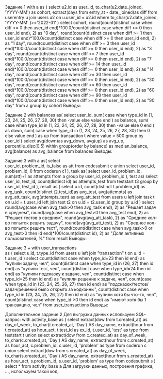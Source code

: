 Задание 1
with a as (
	select 
		u2.id as user_id,
		to_char(u2.date_joined, 'YYYY-MM') as cohort,
		extract(days from entry_at - date_joined)as diff
	from userentry u 
	join users u2 
	on u.user_id = u2.id
	where to_char(u2.date_joined, 'YYYY-MM' )>='2022-01' 
)
select 
	cohort,
	round(count(distinct case when diff >= 0 then user_id end)*100.0/count(distinct case when diff >= 0 then user_id end), 2) as "0 day",
	round(count(distinct case when diff >= 1 then user_id end)*100.0/count(distinct case when diff >= 0 then user_id end), 2) as "1 day",
	round(count(distinct case when diff >= 3 then user_id end)*100.0/count(distinct case when diff >= 0 then user_id end), 2) as "3 day",
	round(count(distinct case when diff >= 7 then user_id end)*100.0/count(distinct case when diff >= 0 then user_id end), 2) as "7 day",
	round(count(distinct case when diff >= 14 then user_id end)*100.0/count(distinct case when diff >= 0 then user_id end), 2) as "14 day",
	round(count(distinct case when diff >= 30 then user_id end)*100.0/count(distinct case when diff >= 0 then user_id end), 2) as "30 day",
	round(count(distinct case when diff >= 60 then user_id end)*100.0/count(distinct case when diff >= 0 then user_id end), 2) as "60 day",
	round(count(distinct case when diff >= 90 then user_id end)*100.0/count(distinct case when diff >= 0 then user_id end), 2) as "90 day"
from a
group by cohort
Выводы:

Задание 2
with balances as(
	select 
		user_id,
		sum(
			case 
			when type_id in (1, 23, 24, 25, 26, 27, 28, 30) 
			then -value 
			else value 
			end
		) as balance,
		sum(
			case 
			when type_id in (1, 23, 24, 25, 26, 27, 28, 30) 
			then -value 
			else 0 
			end
		) as down,
		sum(
			case 
			when type_id in (1, 23, 24, 25, 26, 27, 28, 30) 
			then 0 
			else value 
			end
		) as up
	from transaction t 
	where value < 500
	group by user_id 
)
select 
	avg(down)as avg_down,
	avg(up) as avg_up,
	percentile_disc(0.5) within group(order by balance) as median_balance,
	avg(balance) as avg_balance
from balances
Выводы:

Задание 3
with a as(
	select  
		user_id,
		problem_id,
		is_false as att
	from 
	codesubmit c 
	union
	select 
		user_id, 
		problem_id,
		0 
	from
	coderun c1
),
task as(
	select 
		user_id,
		problem_id,
		sum(att)+1 as attempts
	from a
	group by
		user_id,
		problem_id
),
test as(
	select
		user_id,
		test_id,
		count(distinct id) as attempts_test
	from
	teststart t3 
	group by 
	user_id,
	test_id
),
result as (
select 
	u.id,
	count(distinct t.problem_id) as avg_task,
	count(distinct t2.test_id)as avg_test,
	avg(attempts) as avg_att_task,
	avg(attempts_test) as avg_att_test
from
	users u 
left join
	task t
on
	u.id = t.user_id
left join
	test t2
on
	u.id = t2.user_id 
group by
	u.id
)
select
	round(avg(case when avg_task>0 then avg_task end), 2) as "Решает задач в среднем",
	round(avg(case when avg_test>0 then avg_test end), 2) as "Решает тестов в среднем",
	round(avg(avg_att_task), 2) as "Среднее кол-во попыток решить задачу",
	round(avg(avg_att_test), 2) as "Среднее кол-во попыток решить тест",
	round(count(distinct case when avg_task>0 or avg_test>0 then id end)*100/count(distinct id), 2) as "Доля активных пользователей, %"
from 
	result
Выводы:

Задание 3 +
with 
user_transactions  
as (
	select 
	u.id,
	t.type_id
from 
	users u 
left join 
	"transaction" t 
on
	u.id = t.user_id 
)
select 
	count(distinct case when type_id=23 then id end) as "купили задачу, чел",
	count(distinct case when type_id in (26, 27) then id end) as "купили тест, чел",
	count(distinct case when type_id=24 then id end) as "купили подсказку к задаче, чел",
	count(distinct case when type_id=25 then id end) as "купили решение к задаче, чел",
	count(case when type_id in (23, 24, 25, 26, 27) then id end) as "подсказок/тестов/задач/решений было открыто за кодкоины",
	count(distinct case when type_id in (23, 24, 25, 26, 27) then id end) as "купили хотя бы что-то, чел",
	count(distinct case when type_id >0 then id end) as "имеют хотя бы 1 транзакцию, чел"
from user_transactions
Выводы:



Дополнительное задание 2
Для выгрузки данных используем SQL-запрос:
with activity_base
as (
	select 
		extract(dow from t.created_at) as day_of_week,
		to_char(t.created_at, 'Day') AS day_name,
		extract(hour from t.created_at) as hour_act,
		t.test_id as ex_id,
		t.user_id,
		'test' as type
	from
		teststart t 
	union 
	select
		extract(dow from c.created_at) as day_of_week,
		to_char(c.created_at, 'Day') AS day_name,
		extract(hour from c.created_at) as hour_act,
		c.problem_id,
		c.user_id,
		'problem' as type
	from
		coderun c
	union 
	select
		extract(dow from s.created_at) as day_of_week,
		to_char(s.created_at, 'Day') AS day_name,
		extract(hour from s.created_at) as hour_act,
		s.problem_id,
		s.user_id,
		'problem' as type
	from
		codesubmit s
)
select *
from 
	activity_base a
Для загрузки данных, построения графика, ..., используем такой код:
